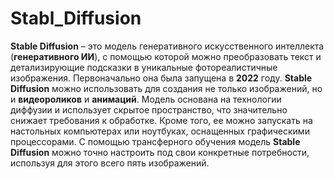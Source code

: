 # Stabl_Diffusion
**Stable Diffusion** – это модель генеративного искусственного интеллекта (**генеративного ИИ**), с помощью которой можно преобразовать текст и детализирующие подсказки в уникальные фотореалистичные изображения.
Первоначально она была запущена в **2022** году. **Stable Diffusion** можно использовать для создания не только изображений, но и **видеороликов** и **анимаций**. Модель основана на технологии диффузии и использует скрытое пространство, что значительно снижает требования к обработке. 
Кроме того, ее можно запускать на настольных компьютерах или ноутбуках, оснащенных графическими процессорами. С помощью трансферного обучения модель
**Stable Diffusion** можно точно настроить под свои конкретные потребности, используя для этого всего пять изображений.
